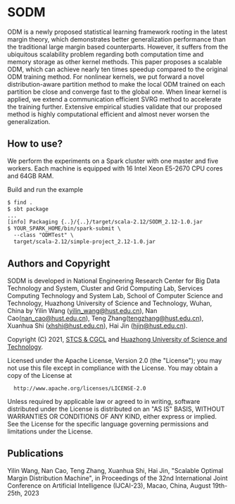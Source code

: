 # SODM
ODM is a newly proposed statistical learning framework rooting in the latest margin theory, which demonstrates better generalization performance than the traditional large margin based counterparts. However, it suffers from the ubiquitous scalability problem regarding both computation time and memory storage as other kernel methods. This paper proposes a scalable ODM, which can achieve nearly ten times speedup compared to the original ODM training method. For nonlinear kernels, we put forward a novel distribution-aware partition method to make the local ODM trained on each partition be close and converge fast to the global one. When linear kernel is applied, we extend a communication efficient SVRG method to accelerate the training further. Extensive empirical studies validate that our proposed method is highly computational efficient and almost never worsen the generalization.

## How to use?
We perform the experiments on a Spark cluster with one master and five workers. Each machine is equipped with 16 Intel Xeon E5-2670 CPU cores and 64GB RAM.

Build and run the example

```txt
$ find .
$ sbt package
...
[info] Packaging {..}/{..}/target/scala-2.12/SODM_2.12-1.0.jar
$ YOUR_SPARK_HOME/bin/spark-submit \
  --class "ODMTest" \
  target/scala-2.12/simple-project_2.12-1.0.jar
```

## Authors and Copyright

SODM is developed in National Engineering Research Center for Big Data Technology and System, Cluster and Grid Computing Lab, Services Computing Technology and System Lab, School of Computer Science and Technology, Huazhong University of Science and Technology, Wuhan, China by Yilin Wang (yilin_wang@hust.edu.cn), Nan Cao(nan_cao@hust.edu.cn), Teng Zhang(tengzhang@hust.edu.cn), Xuanhua Shi (xhshi@hust.edu.cn), Hai Jin (hjin@hust.edu.cn).

Copyright (C) 2021, [STCS & CGCL](http://grid.hust.edu.cn/) and [Huazhong University of Science and Technology](https://www.hust.edu.cn/).

Licensed under the Apache License, Version 2.0 (the "License"); you may not use this file except in compliance with the License. You may obtain a copy of the License at

```
  http://www.apache.org/licenses/LICENSE-2.0
```
Unless required by applicable law or agreed to in writing, software distributed under the License is distributed on an "AS IS" BASIS, WITHOUT WARRANTIES OR CONDITIONS OF ANY KIND, either express or implied. See the License for the specific language governing permissions and limitations under the License.

## Publications
Yilin Wang, Nan Cao, Teng Zhang, Xuanhua Shi, Hai Jin, "Scalable Optimal Margin Distribution Machine", in Proceedings of the 32nd International Joint Conference on Artificial Intelligence (IJCAI-23), Macao, China, August 19th-25th, 2023
